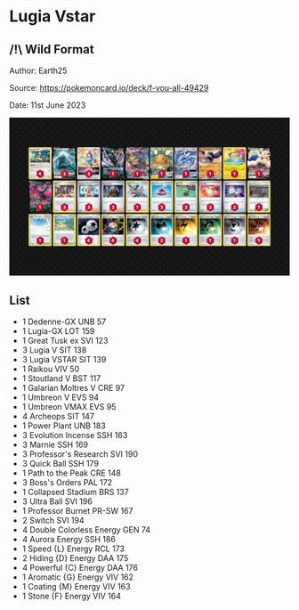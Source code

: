 # Lugia Vstar

## /!\ Wild Format

Author: Earth25

Source: <https://pokemoncard.io/deck/f-you-all-49429>

Date: 11st June 2023

![decklist](../../images/SVI/Lugia%20Vstar/4-%20Lugia%20Vstar.png)

## List

* 1 Dedenne-GX UNB 57
* 1 Lugia-GX LOT 159
* 1 Great Tusk ex SVI 123
* 3 Lugia V SIT 138
* 3 Lugia VSTAR SIT 139
* 1 Raikou VIV 50
* 1 Stoutland V BST 117
* 1 Galarian Moltres V CRE 97
* 1 Umbreon V EVS 94
* 1 Umbreon VMAX EVS 95
* 4 Archeops SIT 147
* 1 Power Plant UNB 183
* 3 Evolution Incense SSH 163
* 3 Marnie SSH 169
* 3 Professor's Research SVI 190
* 3 Quick Ball SSH 179
* 1 Path to the Peak CRE 148
* 3 Boss's Orders PAL 172
* 1 Collapsed Stadium BRS 137
* 3 Ultra Ball SVI 196
* 1 Professor Burnet PR-SW 167
* 2 Switch SVI 194
* 4 Double Colorless Energy GEN 74
* 4 Aurora Energy SSH 186
* 1 Speed {L} Energy RCL 173
* 2 Hiding {D} Energy DAA 175
* 4 Powerful {C} Energy DAA 176
* 1 Aromatic {G} Energy VIV 162
* 1 Coating {M} Energy VIV 163
* 1 Stone {F} Energy VIV 164

